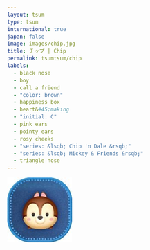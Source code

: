 ```yaml
---
layout: tsum
type: tsum
international: true
japan: false
image: images/chip.jpg
title: チップ | Chip
permalink: tsumtsum/chip
labels:
  - black nose
  - boy
  - call a friend
  - "color: brown"
  - happiness box
  - heart&#45;making
  - "initial: C"
  - pink ears
  - pointy ears
  - rosy cheeks
  - "series: &lsqb; Chip 'n Dale &rsqb;"
  - "series: &lsqb; Mickey & Friends &rsqb;"
  - triangle nose
---
```

<img class="ui image" src="../images/chip.jpg">
